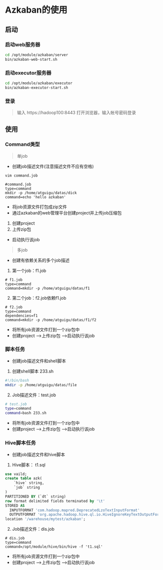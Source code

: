 # Azkaban的使用
## 启动
### 启动web服务器
```bash
cd /opt/module/azkaban/server
bin/azkaban-web-start.sh
```
### 启动executor服务器
```bash
cd /opt/module/azkaban/executor
bin/azkaban-executor-start.sh
```
### 登录
>输入 https://hadoop100:8443 打开浏览器，输入帐号密码登录
## 使用
### Command类型
> 单job
+ 创建job描述文件(注意描述文件不应有空格)
```bash
vim command.job
```
```job
#command.job
type=command
mkdir -p /home/atguigu/datas/dick
command=echo 'hello azkaban'
```
+ 将job资源文件打包成zip文件
+ 通过azkaban的web管理平台创建project并上传job压缩包
1. 创建project
2. 上传zip包
+ 启动执行该job
> 多job
+ 创建有依赖关系的多个job描述
1. 第一个job：f1.job
```job
# f1.job
type=command
command=mkdir -p /home/atguigu/datas/f1
```
2. 第二个job：f2.job依赖f1.job
```job
# f2.job
type=command
dependencies=f1
command=mkdir -p /home/atguigu/datas/f1/f2
```
+ 将所有job资源文件打到一个zip包中
+ 创建project -->上传zip包 -->启动执行该job
### 脚本任务
+ 创建job描述文件和shell脚本
1. 创建shell脚本 233.sh
```bash
#!/bin/bash
mkdir -p /home/atguigu/datas/file
```
2. Job描述文件：test.job
```bash
# test.job
type=command
command=bash 233.sh
```
+ 将所有job资源文件打到一个zip包中
+ 创建project -->上传zip包 -->启动执行该job
### Hive脚本任务
+ 创建job描述文件和hive脚本
1. Hive脚本： t1.sql
```sql
use vaild;
create table azk(
    `hive` string,
    `job` string
)
PARTITIONED BY (`dt` string)
row format delimited fields terminated by '\t'
STORED AS
  INPUTFORMAT 'com.hadoop.mapred.DeprecatedLzoTextInputFormat'
  OUTPUTFORMAT 'org.apache.hadoop.hive.ql.io.HiveIgnoreKeyTextOutputFormat'
location '/warehouse/mytest/azkaban';
```
2. Job描述文件：dis.job
```job
# dis.job
type=command
command=/opt/module/hive/bin/hive -f 't1.sql'
```
+ 将所有job资源文件打到一个zip包中
+ 创建project -->上传zip包 -->启动执行该job